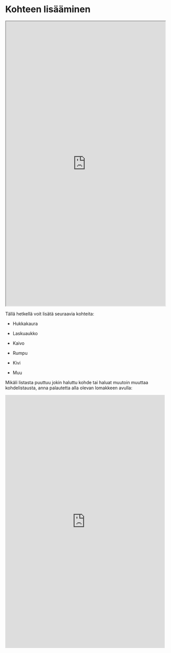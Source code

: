 # Kohteen lisääminen

<iframe src="https://drive.google.com/file/d/1kPA5kSyEu1p16B7XwNVBxHOx28aaijkx/preview" width="100%" height="900" allowfullscreen="allowfullscreen"></iframe>

Tällä hetkellä voit lisätä seuraavia kohteita:

-   Hukkakaura

-   Laskuaukko

-   Kaivo

-   Rumpu

-   Kivi

-   Muu

Mikäli listasta puuttuu jokin haluttu kohde tai haluat muutoin muuttaa kohdelistausta, anna palautetta alla olevan lomakkeen avulla: 


<iframe 
    src="https://docs.google.com/forms/d/e/1FAIpQLSfsGGxcdoyVvwqIh-dGyleqlHLDa48dSnIgMMCHhSZR-pgl4Q/viewform?usp=pp_url&entry.76641795=Kohteen+lis%C3%A4%C3%A4mist%C3%A4&embedded=true" 
    width="100%" 
    height="800" 
    frameborder="0" 
    marginheight="0" 
    marginwidth="0">
Ladataan…
</iframe>


